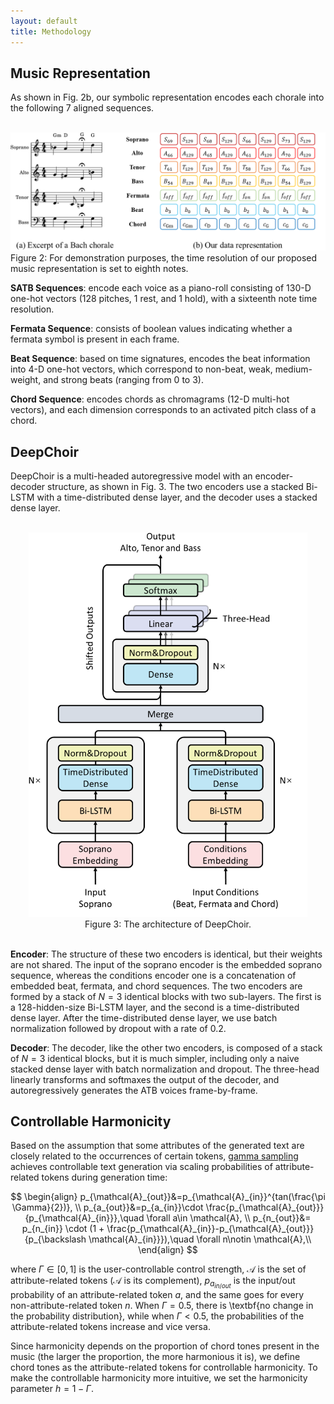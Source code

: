 ```yaml
---
layout: default
title: Methodology
---
```


<script src="https://cdn.mathjax.org/mathjax/latest/MathJax.js?config=TeX-AMS-MML_HTMLorMML" type="text/javascript"></script>
<script type="text/x-mathjax-config">
    MathJax.Hub.Config({
        tex2jax: {
        skipTags: ['script', 'noscript', 'style', 'textarea', 'pre'],
        inlineMath: [['$','$']]
        }
    });
</script>

## Music Representation

As shown in Fig. 2b, our symbolic representation encodes each chorale into the following 7 aligned sequences.

<br>
<center><img src="figs/fig2.png" alt="fig2" style="zoom:80%"></center>
Figure 2: For demonstration purposes, the time resolution of our proposed music representation is set to eighth notes.
<br>

**SATB Sequences**: encode each voice as a piano-roll consisting of 130-D one-hot vectors (128 pitches, 1 rest, and 1 hold), with a sixteenth note time resolution.

**Fermata Sequence**: consists of boolean values indicating whether a fermata symbol is present in each frame.

**Beat Sequence**: based on time signatures, encodes the beat information into 4-D one-hot vectors, which correspond to non-beat, weak, medium-weight, and strong beats (ranging from 0 to 3).

**Chord Sequence**: encodes chords as chromagrams (12-D multi-hot vectors), and each dimension corresponds to an activated pitch class of a chord.

## DeepChoir

DeepChoir is a multi-headed autoregressive model with an encoder-decoder structure, as shown in Fig. 3. The two encoders use a stacked Bi-LSTM with a time-distributed dense layer, and the decoder uses a stacked dense layer.

<br>
<center><img src="figs/fig3.png" alt="fig3" style="zoom:60%"></center>
<center>Figure 3: The architecture of DeepChoir.</center>
<br>

**Encoder**: The structure of these two encoders is identical, but their weights are not shared. The input of the soprano encoder is the embedded soprano sequence, whereas the conditions encoder one is a concatenation of embedded beat, fermata, and chord sequences. The two encoders are formed by a stack of $N=3$ identical blocks with two sub-layers. The first is a 128-hidden-size Bi-LSTM layer, and the second is a time-distributed dense layer. After the time-distributed dense layer, we use batch normalization followed by dropout with a rate of 0.2.

**Decoder**: The decoder, like the other two encoders, is composed of a stack of $N=3$ identical blocks, but it is much simpler, including only a naive stacked dense layer with batch normalization and dropout. The three-head linearly transforms and softmaxes the output of the decoder, and autoregressively generates the ATB voices frame-by-frame.

## Controllable Harmonicity

Based on the assumption that some attributes of the generated text are closely related to the occurrences of certain tokens, [gamma sampling](https://arxiv.org/pdf/2205.06036.pdf) achieves controllable text generation via scaling probabilities of attribute-related tokens during generation time:

$$
\begin{align}
    p_{\mathcal{A}_{out}}&=p_{\mathcal{A}_{in}}^{tan(\frac{\pi \Gamma}{2})}, \\
    p_{a_{out}}&=p_{a_{in}}\cdot \frac{p_{\mathcal{A}_{out}}}{p_{\mathcal{A}_{in}}},\quad \forall a\in \mathcal{A}, \\
    p_{n_{out}}&= p_{n_{in}} \cdot (1 + \frac{p_{\mathcal{A}_{in}}-p_{\mathcal{A}_{out}}}{p_{\backslash \mathcal{A}_{in}}}),\quad \forall n\notin \mathcal{A},\\
\end{align}
$$

where $\Gamma\in[0,1]$ is the user-controllable control strength, $\mathcal{A}$ is the set of attribute-related tokens ($\mathcal{A}$ is its complement), $p_{a_{in/out}}$ is the input/out probability of an attribute-related token $a$, and the same goes for every non-attribute-related token $n$. When $\Gamma=0.5$, there is \textbf{no change in the probability distribution}, while when $\Gamma<0.5$, the probabilities of the attribute-related tokens increase and vice versa.

Since harmonicity depends on the proportion of chord tones present in the music (the larger the proportion, the more harmonious it is), we define chord tones as the attribute-related tokens for controllable harmonicity. To make the controllable harmonicity more intuitive, we set the harmonicity parameter $h=1-\Gamma$.
